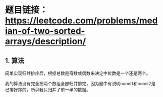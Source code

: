 # 题目链接：https://leetcode.com/problems/median-of-two-sorted-arrays/description/

## 1. 算法

简单实现归并排序后，根据总数是奇数或偶数来决定中位数是一个还是两个。

我的算法没有完全把两个数组全部归并排完，因为题中有说明nums1和nums2是已排好序的，所以我只归并了前一半的数据。
